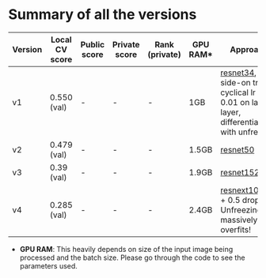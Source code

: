 Summary of all the versions
===========================

| Version | Local CV score | Public score | Private score | Rank (private) | GPU RAM* | Approach                                                                                    |
|---------|----------------|--------------|---------------|----------------|----------|---------------------------------------------------------------------------------------------|
| v1      | 0.550 (val)    | -            | -             | -              | 1GB      | [resnet34](https://github.com/KaimingHe/deep-residual-networks), side-on trafo, cyclical lr - 0.01 on last layer, differential lr - with unfreeze. |
| v2      | 0.479 (val)    | -            | -             | -              | 1.5GB      | [resnet50](https://github.com/KaimingHe/deep-residual-networks)                                                                                    |
| v3      | 0.39 (val)     | -            | -             | -              | 1.9GB     | [resnet152](https://github.com/KaimingHe/deep-residual-networks)                                                                                   |
| v4      | 0.285 (val)     | -            | -             | -              | 2.4GB     | [resnext101_64](https://github.com/facebookresearch/ResNeXt) + 0.5 dropout. Unfreezing massively overfits!                                                                                 |


* **GPU RAM**: This heavily depends on size of the input image being processed and the batch size. Please go through the code to see the parameters used.
